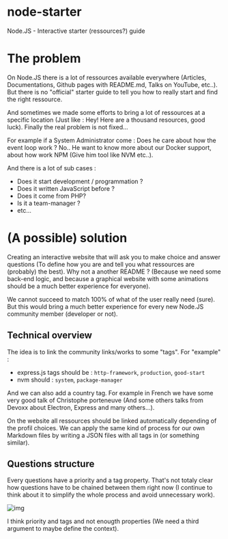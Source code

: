 # node-starter
Node.JS - Interactive starter (ressources?) guide 

# The problem

On Node.JS there is a lot of ressources available everywhere (Articles, Documentations, Github pages with README.md, Talks on YouTube, etc..). But there is no "official" starter guide to tell you how to really start and find the right ressource.

And sometimes we made some efforts to bring a lot of ressources at a specific location (Just like : Hey! Here are a thousand resources, good luck). Finally the real problem is not fixed...

For example if a System Administrator come : Does he care about how the event loop work ? No.. He want to know more about our Docker support, about how work NPM (Give him tool like NVM etc..).

And there is a lot of sub cases : 

- Does it start development / programmation ?
- Does it written JavaScript before ?
- Does it come from PHP?
- Is it a team-manager ?
- etc... 

# (A possible) solution

Creating an interactive website that will ask you to make choice and answer questions (To define how you are and tell you what ressources are (probably) the best). Why not a another README ? (Because we need some back-end logic, and because a graphical website with some animations should be a much better experience for everyone). 

We cannot succeed to match 100% of what of the user really need (sure). But this would bring a much better experience for every new Node.JS community member (developer or not).

## Technical overview

The idea is to link the community links/works to some "tags". For "example" : 

- express.js tags should be : `http-framework`, `production`, `good-start`
- nvm should : `system`, `package-manager`

And we can also add a country tag. For example in French we have some very good talk of Christophe porteneuve (And some others talks from Devoxx about Electron, Express and many others...). 

On the website all ressources should be linked automatically depending of the profil choices. We can apply the same kind of process for our own Markdown files by writing a JSON files with all tags in (or something similar). 

## Questions structure 

Every questions have a priority and a tag property. That's not totaly clear how questions have to be chained between them right now (I continue to think about it to simplify the whole process and avoid unnecessary work). 

![img](http://i.imgur.com/QhohhOE.png)

I think priority and tags and not enougth properties (We need a third argument to maybe define the context).
